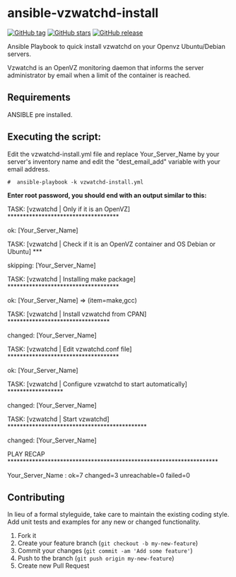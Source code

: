 # ansible-vzwatchd-install
[![GitHub tag](https://img.shields.io/github/tag/sys0dm1n/ansible-vzwatchd-install.svg?style=plastic)](https://github.com/sys0dm1n/ansible-vzwatchd-install)
[![GitHub stars](https://img.shields.io/github/stars/sys0dm1n/ansible-vzwatchd-install.svg?style=plastic)](https://github.com/sys0dm1n/ansible-vzwatchd-install)
[![GitHub release](https://img.shields.io/github/release/sys0dm1n/ansible-vzwatchd-install.svg?style=plastic)](https://github.com/sys0dm1n/ansible-vzwatchd-install)

Ansible Playbook to quick install vzwatchd on your Openvz Ubuntu/Debian servers.

Vzwatchd is an OpenVZ monitoring daemon that informs the server administrator by email when a limit of the container is reached.


Requirements
------------
ANSIBLE pre installed.


Executing the script:
----------------------
Edit the vzwatchd-install.yml file and replace Your_Server_Name by your server's inventory name and edit the "dest_email_add" variable with your email address.

    #  ansible-playbook -k vzwatchd-install.yml
    
**Enter root password, you should end with an output similar to this:**

TASK: [vzwatchd | Only if it is an OpenVZ] ************************************

ok: [Your_Server_Name]

TASK: [vzwatchd | Check if it is an OpenVZ container and OS Debian or Ubuntu] ***

skipping: [Your_Server_Name]

TASK: [vzwatchd | Installing make package] ************************************

ok: [Your_Server_Name] => (item=make,gcc)

TASK: [vzwatchd | Install vzwatchd from CPAN] *********************************

changed: [Your_Server_Name]

TASK: [vzwatchd | Edit vzwatchd.conf file] ************************************

ok: [Your_Server_Name]

TASK: [vzwatchd | Configure vzwatchd to start automatically] ******************

changed: [Your_Server_Name]

TASK: [vzwatchd | Start vzwatchd] *********************************************

changed: [Your_Server_Name]

PLAY RECAP ********************************************************************

Your_Server_Name        : ok=7    changed=3    unreachable=0    failed=0

## Contributing
In lieu of a formal styleguide, take care to maintain the existing coding style. Add unit tests and examples for any new or changed functionality.

1. Fork it
2. Create your feature branch (`git checkout -b my-new-feature`)
3. Commit your changes (`git commit -am 'Add some feature'`)
4. Push to the branch (`git push origin my-new-feature`)
5. Create new Pull Request

